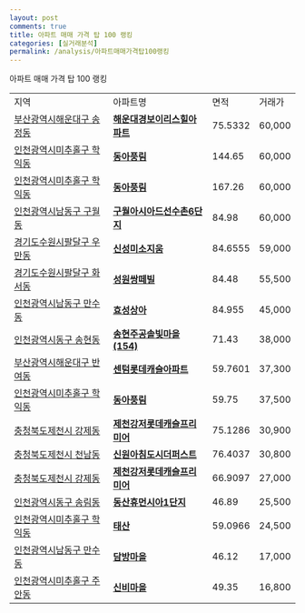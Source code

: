 ```yaml
---
layout: post
comments: true
title: 아파트 매매 가격 탑 100 랭킹
categories: [실거래분석]
permalink: /analysis/아파트매매가격탑100랭킹
---
```


아파트 매매 가격 탑 100 랭킹

<table>
  <tr>
    <td>지역</td>
    <td>아파트명</td>
    <td>면적</td>
    <td>거래가</td>
  </tr>

  <tr>
    <td><a href="/apt/부산광역시해운대구송정동">부산광역시해운대구 송정동</a></td>
    <td style="font-weight: bold;"><a href="https://search.naver.com/search.naver?query=송정동 해운대경보이리스힐아파트">해운대경보이리스힐아파트</a></td>
    <td>75.5332</td>
    <td>60,000</td>
  </tr>

  <tr>
    <td><a href="/apt/인천광역시미추홀구학익동">인천광역시미추홀구 학익동</a></td>
    <td style="font-weight: bold;"><a href="https://search.naver.com/search.naver?query=학익동 동아풍림">동아풍림</a></td>
    <td>144.65</td>
    <td>60,000</td>
  </tr>

  <tr>
    <td><a href="/apt/인천광역시미추홀구학익동">인천광역시미추홀구 학익동</a></td>
    <td style="font-weight: bold;"><a href="https://search.naver.com/search.naver?query=학익동 동아풍림">동아풍림</a></td>
    <td>167.26</td>
    <td>60,000</td>
  </tr>

  <tr>
    <td><a href="/apt/인천광역시남동구구월동">인천광역시남동구 구월동</a></td>
    <td style="font-weight: bold;"><a href="https://search.naver.com/search.naver?query=구월동 구월아시아드선수촌6단지">구월아시아드선수촌6단지</a></td>
    <td>84.98</td>
    <td>60,000</td>
  </tr>

  <tr>
    <td><a href="/apt/경기도수원시팔달구우만동">경기도수원시팔달구 우만동</a></td>
    <td style="font-weight: bold;"><a href="https://search.naver.com/search.naver?query=우만동 신성미소지움">신성미소지움</a></td>
    <td>84.6555</td>
    <td>59,000</td>
  </tr>

  <tr>
    <td><a href="/apt/경기도수원시팔달구화서동">경기도수원시팔달구 화서동</a></td>
    <td style="font-weight: bold;"><a href="https://search.naver.com/search.naver?query=화서동 성원쌍떼빌">성원쌍떼빌</a></td>
    <td>84.48</td>
    <td>55,500</td>
  </tr>

  <tr>
    <td><a href="/apt/인천광역시남동구만수동">인천광역시남동구 만수동</a></td>
    <td style="font-weight: bold;"><a href="https://search.naver.com/search.naver?query=만수동 효성상아">효성상아</a></td>
    <td>84.955</td>
    <td>45,000</td>
  </tr>

  <tr>
    <td><a href="/apt/인천광역시동구송현동">인천광역시동구 송현동</a></td>
    <td style="font-weight: bold;"><a href="https://search.naver.com/search.naver?query=송현동 송현주공솔빛마을(154)">송현주공솔빛마을(154)</a></td>
    <td>71.43</td>
    <td>38,000</td>
  </tr>

  <tr>
    <td><a href="/apt/부산광역시해운대구반여동">부산광역시해운대구 반여동</a></td>
    <td style="font-weight: bold;"><a href="https://search.naver.com/search.naver?query=반여동 센텀롯데캐슬아파트">센텀롯데캐슬아파트</a></td>
    <td>59.7601</td>
    <td>37,300</td>
  </tr>

  <tr>
    <td><a href="/apt/인천광역시미추홀구학익동">인천광역시미추홀구 학익동</a></td>
    <td style="font-weight: bold;"><a href="https://search.naver.com/search.naver?query=학익동 동아풍림">동아풍림</a></td>
    <td>59.75</td>
    <td>37,500</td>
  </tr>

  <tr>
    <td><a href="/apt/충청북도제천시강제동">충청북도제천시 강제동</a></td>
    <td style="font-weight: bold;"><a href="https://search.naver.com/search.naver?query=강제동 제천강저롯데캐슬프리미어">제천강저롯데캐슬프리미어</a></td>
    <td>75.1286</td>
    <td>30,900</td>
  </tr>

  <tr>
    <td><a href="/apt/충청북도제천시천남동">충청북도제천시 천남동</a></td>
    <td style="font-weight: bold;"><a href="https://search.naver.com/search.naver?query=천남동 신원아침도시더퍼스트">신원아침도시더퍼스트</a></td>
    <td>76.4037</td>
    <td>30,800</td>
  </tr>

  <tr>
    <td><a href="/apt/충청북도제천시강제동">충청북도제천시 강제동</a></td>
    <td style="font-weight: bold;"><a href="https://search.naver.com/search.naver?query=강제동 제천강저롯데캐슬프리미어">제천강저롯데캐슬프리미어</a></td>
    <td>66.9097</td>
    <td>27,000</td>
  </tr>

  <tr>
    <td><a href="/apt/인천광역시동구송림동">인천광역시동구 송림동</a></td>
    <td style="font-weight: bold;"><a href="https://search.naver.com/search.naver?query=송림동 동산휴먼시아1단지">동산휴먼시아1단지</a></td>
    <td>46.89</td>
    <td>25,500</td>
  </tr>

  <tr>
    <td><a href="/apt/인천광역시미추홀구학익동">인천광역시미추홀구 학익동</a></td>
    <td style="font-weight: bold;"><a href="https://search.naver.com/search.naver?query=학익동 태산">태산</a></td>
    <td>59.0966</td>
    <td>24,500</td>
  </tr>

  <tr>
    <td><a href="/apt/인천광역시남동구만수동">인천광역시남동구 만수동</a></td>
    <td style="font-weight: bold;"><a href="https://search.naver.com/search.naver?query=만수동 담방마을">담방마을</a></td>
    <td>46.12</td>
    <td>17,000</td>
  </tr>

  <tr>
    <td><a href="/apt/인천광역시미추홀구주안동">인천광역시미추홀구 주안동</a></td>
    <td style="font-weight: bold;"><a href="https://search.naver.com/search.naver?query=주안동 신비마을">신비마을</a></td>
    <td>49.35</td>
    <td>16,800</td>
  </tr>

</table>
